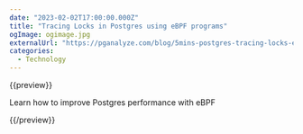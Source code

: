 ```yaml
---
date: "2023-02-02T17:00:00.000Z"
title: "Tracing Locks in Postgres using eBPF programs"
ogImage: ogimage.jpg
externalUrl: "https://pganalyze.com/blog/5mins-postgres-tracing-locks-eBPF-pg-lock-tracer"
categories:
  - Technology
---
```


{{preview}}

Learn how to improve Postgres performance with eBPF

{{/preview}}
